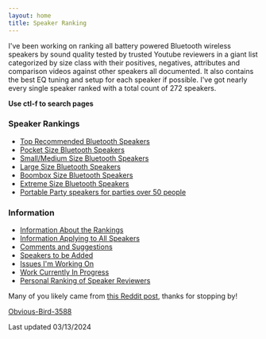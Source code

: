 ```yaml
---
layout: home
title: Speaker Ranking
---
```


I've been working on ranking all battery powered Bluetooth wireless speakers by sound quality tested by trusted Youtube reviewers in a giant list categorized by size class with their positives, negatives, attributes and comparison videos against other speakers all documented. It also contains the best EQ tuning and setup for each speaker if possible. I've got nearly every single speaker ranked with a total count of 272 speakers.

**Use ctl-f to search pages**

### Speaker Rankings

- [Top Recommended Bluetooth Speakers](/top-recommended/)
- [Pocket Size Bluetooth Speakers](/pocket-size/)
- [Small/Medium Size Bluetooth Speakers](/small-medium-size/)
- [Large Size Bluetooth Speakers](/large-size/)
- [Boombox Size Bluetooth Speakers](/boombox-size/)
- [Extreme Size Bluetooth Speakers](/extreme-size/)
- [Portable Party speakers for parties over 50 people](/portable-party-speakers/)

### Information

- [Information About the Rankings](/information-about-the-rankings/)
- [Information Applying to All Speakers](/information-applying-to-all-speakers/)
- [Comments and Suggestions](/comments-suggestions/)
- [Speakers to be Added](/speakers-to-be-added/)
- [Issues I'm Working On](/issues-im-working-on/)
- [Work Currently In Progress](/work-currently-in-progress/)
- [Personal Ranking of Speaker Reviewers](/personal-ranking-of-speaker-reviewers/)

Many of you likely came from [this Reddit post](https://www.reddit.com/r/WirelessSpeakers/comments/16zs2ol/ranking_all_battery_powered_wireless_speakers/), thanks for stopping by!

[Obvious-Bird-3588](https://www.reddit.com/user/Obvious-Bird-3588)

Last updated 03/13/2024
